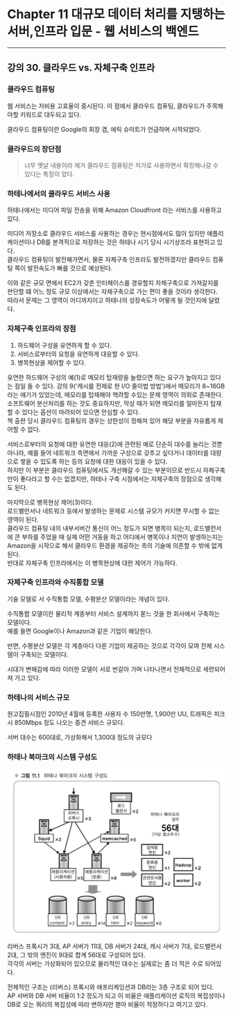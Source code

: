 # Chapter 11 대규모 데이터 처리를 지탱하는 서버,인프라 입문 - 웹 서비스의 백엔드

---
## 강의 30. 클라우드 vs. 자체구축 인프라
### 클라우드 컴퓨팅
웹 서비스는 저비용 고효율이 중시된다. 이 점에서 클라우드 컴퓨팅, 클라우드가 주목해야할 키워드로 대두되고 있다.

클라우드 컴퓨팅이란 Google의 회장 겸, 에릭 슈미트가 언급하며 시작되었다.   

### 클라우드의 장단점
> 너무 옛날 내용이라 제거
클라우드 컴퓨팅은 저가로 사용하면서 확장해나갈 수 있다는 특징이 았다.

### 하테나에서의 클라우드 서비스 사용
하테나에서는 미디어 파일 전송을 위해 Amazon Cloudfront 라는 서비스를 사용하고 있다.

미디어 저장소로 클라우드 서비스를 사용하는 경우는 현시점에서도 많이 있지만 애플리케이션이나 DB를 본격적으로 저장하는 것은 하테나 시기 당시 시기상조라 표현하고 있다.   
클라우드 컴퓨팅이 발전해가면서, 물론 자체구축 인프라도 발전하겠지만 클라우드 컴퓨팅 쪽이 발전속도가 빠를 것으로 예상된다.

이와 같은 규모 면에서 EC2가 갖춘 인터페이스를 경유할지 자체구축으로 가져갈지를 판단할 떄 어느 정도 규모 이상에서는 자체구축으로 가는 편이 좋을 것이라 생각한다.   
따라서 문제는 그 영역이 어디까지이고 하테나의 성장속도가 어떻게 될 것인지에 달렸다.

### 자체구축 인프라의 장점
1. 하드웨어 구성을 유연하게 할 수 있다.
2. 서비스로부터의 요청을 유연하게 대응할 수 있다.
3. 병목현상을 제어할 수 있다.

유연한 하드웨어 구성의 예(1)로 메모리 탑재량을 늘렸으면 하는 요구가 높아지고 있다는 점일 들 수 있다.
강의 9('캐시를 전제로 한 I/O 줄이법 방법')에서 메모리가 8~16GB라는 얘기가 있었는데, 메모리를 탑재해야 핵려할 수있는 문제 영역이 의외로 존재한다.   
소프트웨어 분산처리를 하는 것도 중요하지만, 막상 때가 되면 메모리를 얼마든지 탑재할 수 있다는 옵션이 마려되어 있으면 안심할 수 있다.   
책 출판 당시 클라우드 컴퓨팅의 경우는 상한성이 정해져 있어 해당 부분을 자유롭게 제어할 수 없다.

서비스로부터의 요청에 대한 유연한 대응(2)에 관련된 예로 단순히 대수를 늘리는 것뿐 아니라, 예를 들어 네트워크 측면에서 가까운 구성으로 갖추고 싶다거나 데이터를 대량으로 쌓을 수 있도록 하는 등의 요청에 대한 대응이 있을 수 있다.   
하지만 이 부분은 클라우드 컴퓨팅에서도 개선해갈 수 있는 부분이므로 반드시 자체구축만이 좋다라고 할 수는 없겠지만, 하테나 구축 시점에서는 자체구축의 장점으로 생각해도 된다.

마지막으로 병목현상 제어(3)이다.   
로드밸런서나 네트워크 등에서 발생하는 문제로 시스템 규모가 커지면 무시할 수 없는 영역이 된다.   
클라우드 컴퓨팅 내의 내부서버간 통신이 어느 정도가 되면 병목이 되는지, 로드밸런서에 큰 부하를 주었을 때 실제 어떤 거동을 하고 어디에서 병목이나 지연이 발생하는지는 Amazon을 시작으로 해서 클라우드 환경을 제공하는 측의 기술에 의존할 수 밖에 없게 된다.   
반대로 자체구축 인프라에서는 이 병목현상에 대한 제어가 가능하다.

### 자체구축 인프라와 수직통합 모델
기술 모델로 서 수직통합 모델, 수평분산 모델이라는 개념이 있다. 

수직통합 모델이란 물리적 계층부터 서비스 설계까지 몯느 것을 한 회사에서 구축하는 모델이다.   
예를 들면 Google이나 Amazon과 같은 기업이 해당한다.

반면, 수평분산 모델은 각 계층마다 다른 기업이 제공하는 것으로 각각이 모여 전체 시스템이 구축되는 모델이다.

시대가 변해감에 따라 이러한 모델이 서로 번갈아 가며 나타나면서 전체적으로 세련되어져 가고 있다.

### 하테나의 서비스 규모
원고집필시점인 2010년 4월에 등록한 사용자 수 150만명, 1,900만 UU, 트래픽은 피크 시 850Mbps 정도 나오는 중견 서비스 규모다.

서버 대수는 600대로, 가상화해서 1,300대 정도의 규모다

### 하테나 북마크의 시스템 구성도
![하테나 북마크의 시스템 구성도](image/hatena_bookmark_system_architecture.png)
리버스 프록시가 3대, AP 서버가 11대, DB 서버가 24대, 캐시 서버가 7대, 로드밸런서 2대, 그 밖의 엔진이 9대로 합계 56대로 구성되어 있다.   
각각의 서버는 가상화되어 있으므로 물리적인 대수는 실제로는 좀 더 적은 수로 되어있다.

전체적인 구조는 (리버스) 프록시와 애프리케잉션과 DB라는 3층 구조로 되어 있다.   
AP 서버와 DB 서버 비율이 1:2 정도가 되고 이 비율은 애플리케이션 로직의 복잡성이나 DB로 오는 쿼리의 복잡성에 따라 변하지만 핻아 비율이 적정하다고 여기고 있다.

